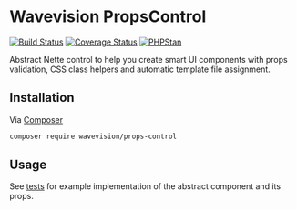 # Wavevision PropsControl

[![Build Status](https://travis-ci.org/wavevision/props-control.svg?branch=master)](https://travis-ci.org/wavevision/props-control)
[![Coverage Status](https://coveralls.io/repos/github/wavevision/props-control/badge.svg?branch=master)](https://coveralls.io/github/wavevision/props-control?branch=master)
[![PHPStan](https://img.shields.io/badge/style-level%20max-brightgreen.svg?label=phpstan)](https://github.com/phpstan/phpstan)

Abstract Nette control to help you create smart UI components with props validation,
CSS class helpers and automatic template file assignment.

## Installation

Via [Composer](https://getcomposer.org)

```bash
composer require wavevision/props-control
```

## Usage

See [tests](./tests/PropsControlTests/Components/TestComponent) for example implementation of the abstract component
and its props.
